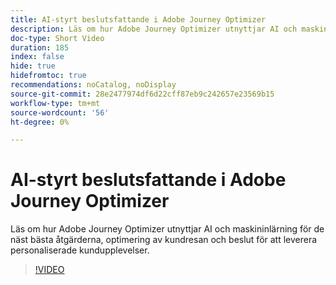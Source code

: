 ```yaml
---
title: AI-styrt beslutsfattande i Adobe Journey Optimizer
description: Läs om hur Adobe Journey Optimizer utnyttjar AI och maskininlärning för de näst bästa åtgärderna, optimering av kundresan och beslut för att leverera personaliserade kundupplevelser.
doc-type: Short Video
duration: 185
index: false
hide: true
hidefromtoc: true
recommendations: noCatalog, noDisplay
source-git-commit: 28e2477974df6d22cff87eb9c242657e23569b15
workflow-type: tm+mt
source-wordcount: '56'
ht-degree: 0%

---
```



# AI-styrt beslutsfattande i Adobe Journey Optimizer

Läs om hur Adobe Journey Optimizer utnyttjar AI och maskininlärning för de näst bästa åtgärderna, optimering av kundresan och beslut för att leverera personaliserade kundupplevelser.

<!-- 62_S520_3442520_184_aipowered-decisioning-in-adobe-journey-optimizer -->
>[!VIDEO](https://video.tv.adobe.com/v/3460268/?learn=on&enablevpops=true&captions=swe)
